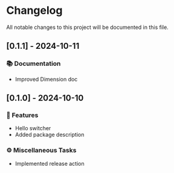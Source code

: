 # Changelog

All notable changes to this project will be documented in this file.

<!-- generated by git-cliff -->
<!-- generated by git-cliff -->
## [0.1.1] - 2024-10-11

### 📚 Documentation

- Improved Dimension doc

<!-- generated by git-cliff -->
## [0.1.0] - 2024-10-10

### 🚀 Features

- Hello switcher
- Added package description

### ⚙️ Miscellaneous Tasks

- Implemented release action

<!-- generated by git-cliff -->
